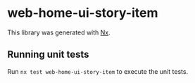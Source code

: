# web-home-ui-story-item

This library was generated with [Nx](https://nx.dev).

## Running unit tests

Run `nx test web-home-ui-story-item` to execute the unit tests.
